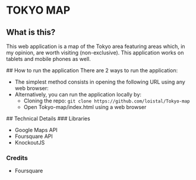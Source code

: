 # TOKYO MAP

## What is this?
This web application is a map of the Tokyo area featuring areas which,
in my opinion, are worth visiting (non-exclusive).
This application works on tablets and mobile phones as well.

## How to run the application
There are 2 ways to run the application:

* The simplest method consists in opening the following URL using any web browser:
* Alternatively, you can run the application locally by:
	* Cloning the repo: ```git clone https://github.com/loistal/Tokyo-map```
	* Open Tokyo-map/index.html using a web browser

## Technical Details
### Libraries
* Google Maps API
* Foursquare API
* KnockoutJS

### Credits
* Foursquare
